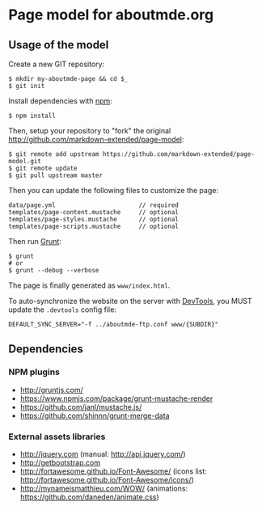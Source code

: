 Page model for aboutmde.org
===========================


Usage of the model
------------------

Create a new GIT repository:

    $ mkdir my-aboutmde-page && cd $_
    $ git init

Install dependencies with [npm](https://www.npmjs.com/):

    $ npm install

Then, setup your repository to "fork" the original <http://github.com/markdown-extended/page-model>:

    $ git remote add upstream https://github.com/markdown-extended/page-model.git
    $ git remote update
    $ git pull upstream master

Then you can update the following files to customize the page:

    data/page.yml                       // required
    templates/page-content.mustache     // optional
    templates/page-styles.mustache      // optional
    templates/page-scripts.mustache     // optional

Then run [Grunt](http://gruntjs.com/):

    $ grunt
    # or
    $ grunt --debug --verbose

The page is finally generated as `www/index.html`.

To auto-synchronize the website on the server with [DevTools](http://github.com/piwi/dev-tools), 
you MUST update the `.devtools` config file:

    DEFAULT_SYNC_SERVER="-f ../aboutmde-ftp.conf www/{SUBDIR}"


Dependencies
------------

### NPM plugins

-   <http://gruntjs.com/>
-   <https://www.npmjs.com/package/grunt-mustache-render>
-   <https://github.com/janl/mustache.js/>
-   <https://github.com/shinnn/grunt-merge-data>

### External assets libraries

-   <http://jquery.com> (manual: <http://api.jquery.com/>)
-   <http://getbootstrap.com>
-   <http://fortawesome.github.io/Font-Awesome/> (icons list: <http://fortawesome.github.io/Font-Awesome/icons/>)
-   <http://mynameismatthieu.com/WOW/> (animations: <https://github.com/daneden/animate.css>)
